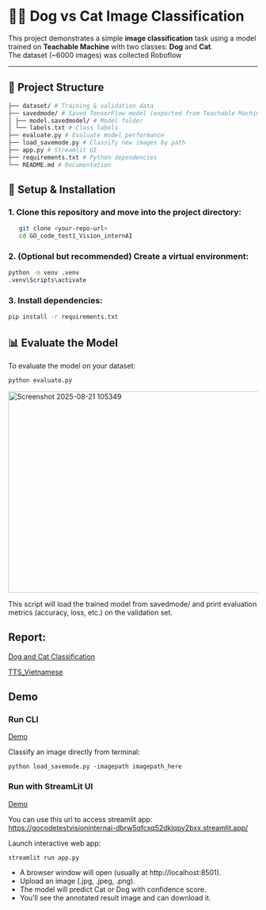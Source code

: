 # 🐶🐱 Dog vs Cat Image Classification

This project demonstrates a simple **image classification** task using a model trained on **Teachable Machine** with two classes: **Dog** and **Cat**.  
The dataset (~6000 images) was collected Roboflow

---

## 📂 Project Structure
```bash
├── dataset/ # Training & validation data
├── savedmode/ # Saved TensorFlow model (exported from Teachable Machine)
│ ├── model.savedmodel/ # Model folder
│ └── labels.txt # Class labels
├── evaluate.py # Evaluate model performance
├── load_savemode.py # Classify new images by path
├── app.py # Streamlit UI
├── requirements.txt # Python dependencies
└── README.md # Documentation
```

## 🚀 Setup & Installation
### 1. Clone this repository and move into the project directory:
```bash
   git clone <your-repo-url>
   cd GO_code_test1_Vision_internAI
```
### 2. (Optional but recommended) Create a virtual environment:
```bash
python -m venv .venv
.venv\Scripts\activate      
```
### 3. Install dependencies:
```bash
pip install -r requirements.txt
```
## 📊 Evaluate the Model
To evaluate the model on your dataset:
```bash
python evaluate.py
```
<img width="566" height="406" alt="Screenshot 2025-08-21 105349" src="https://github.com/user-attachments/assets/fadef4b0-74c1-4e35-bdca-e57a26f800b2" />

This script will load the trained model from savedmode/ and print evaluation metrics (accuracy, loss, etc.) on the validation set.
## Report:
[Dog and Cat Classification](https://github.com/nguyentiendat12032003/GO_code_test1_Vision_internAI/blob/main/Report_Ex1.md)

[TTS_Vietnamese](https://github.com/nguyentiendat12032003/GO_code_test1_Vision_internAI/blob/main/Propose_TTS.md)
## Demo
### Run CLI

[Demo](https://drive.google.com/file/d/1DuWaFRqTTSq9d9w27Z20Q9serDlm_Pdv/view?usp=sharing)

Classify an image directly from terminal:
```
python load_savemode.py -imagepath imagepath_here
```
### Run with StreamLit UI  
[Demo](https://drive.google.com/file/d/13OgL4W6XI3JrMeGAtkhL4d7FAjEh3Tlb/view?usp=sharing)

You can use this url to access streamlit app: https://gocodetestvisioninternai-dbrw5qfcxq52dklqpy2bxx.streamlit.app/

Launch interactive web app:
```
streamlit run app.py
```
- A browser window will open (usually at http://localhost:8501).
- Upload an image (.jpg, .jpeg, .png).
- The model will predict Cat or Dog with confidence score.
- You’ll see the annotated result image and can download it.





